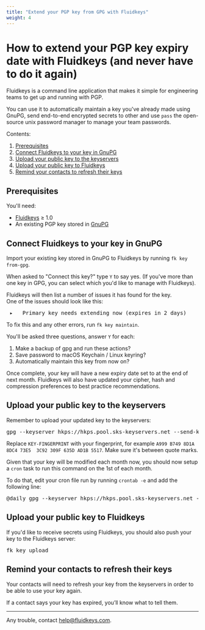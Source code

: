 ```yaml
---
title: "Extend your PGP key from GPG with Fluidkeys"
weight: 4
---
```


# How to extend your PGP key expiry date with Fluidkeys (and never have to do it again)

Fluidkeys is a command line application that makes it simple for engineering teams to get up and
running with PGP.

You can use it to automatically maintain a key you've already made using GnuPG, send end-to-end encrypted secrets to other and use `pass` the open-source unix password manager to manage your team passwords.

Contents:

1. [Prerequisites](#prerequisites)
2. [Connect Fluidkeys to your key in GnuPG](#connect-key)
3. [Upload your public key to the keyservers](#upload-to-keyservers)
4. [Upload your public key to Fluidkeys](#upload-to-fluidkeys)
5. [Remind your contacts to refresh their keys](#remind-contacts)

<h2 class="numbered" id="prerequisites">Prerequisites</h2>

You'll need:

* [Fluidkeys](https://download.fluidkeys.com) &ge; 1.0
* An existing PGP key stored in [GnuPG](https://www.gnupg.org/)

<h2 class="numbered" id="connect-key">Connect Fluidkeys to your key in GnuPG</h2>

Import your existing key stored in GnuPG to Fluidkeys by running `fk key from-gpg`.

When asked to "Connect this key?" type `Y` to say yes. (If you've more than one key in GPG, you
can select which you'd like to manage with Fluidkeys).

Fluidkeys will then list a number of issues it has found for the key.<br />One of the issues should look
like this:

<pre class="terminal">
 <span class="notice">▸</span>   <span class="error">Primary key needs extending now (expires in 2 days)</span>
</pre>

To fix this and any other errors, run `fk key maintain`.

You'll be asked three questions, answer `Y` for each:

1. Make a backup of gpg and run these actions?
2. Save password to macOS Keychain / Linux keyring?
3. Automatically maintain this key from now on?

Once complete, your key will have a new expiry date set to at the end of next month.
Fluidkeys will also have updated your cipher, hash and compression preferences to best practice recommendations.

<h2 class="numbered" id="upload-to-keyservers">Upload your public key to the keyservers</h2>

Remember to upload your updated key to the keyservers:

<pre class="terminal">
<span class="command">gpg --keyserver hkps://hkps.pool.sks-keyservers.net --send-keys 'KEY-FINGERPRINT'
</pre>

<div class="callout callout--info"><p>Replace <code>KEY-FINGERPRINT</code> with your fingerprint, for example <code>A999 B749 8D1A 8DC4 73E5  3C92 309F 635D AD1B 5517</code>. Make sure it's between quote marks.</p></div>

Given that your key will be modified each month now, you should now setup a `cron` task to run this command on the 1st of each month.

To do that, edit your cron file run by running `crontab -e` and add the following line:

<pre>
@daily gpg --keyserver hkps://hkps.pool.sks-keyservers.net --send-keys 'KEY-FINGERPRINT'
</pre>

<h2 class="numbered" id="upload-to-fluidkeys">Upload your public key to Fluidkeys</h2>

If you'd like to receive secrets using Fluidkeys, you should also push your key to the Fluidkeys server:

<pre class="terminal">
<span class="command">fk key upload</span>
</pre>

<h2 class="numbered" id="remind-contacts">Remind your contacts to refresh their keys</h2>

Your contacts will need to refresh your key from the keyservers in order to be able to use your key again.

If a contact says your key has expired, you’ll know what to tell them.

---

Any trouble, contact [help@fluidkeys.com](mailto:help@fluidkeys.com).
